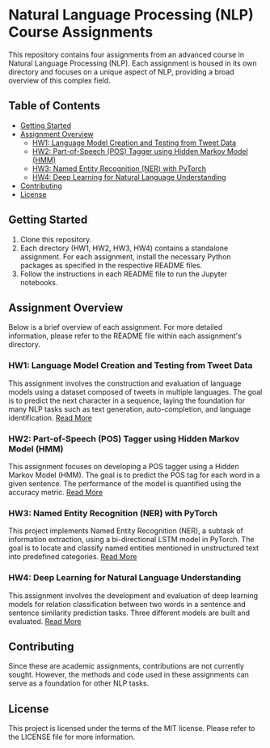 # Natural Language Processing (NLP) Course Assignments

This repository contains four assignments from an advanced course in Natural Language Processing (NLP). Each assignment is housed in its own directory and focuses on a unique aspect of NLP, providing a broad overview of this complex field.

## Table of Contents

- [Getting Started](#getting-started)
- [Assignment Overview](#assignment-overview)
  - [HW1: Language Model Creation and Testing from Tweet Data](#hw1-language-model-creation-and-testing-from-tweet-data)
  - [HW2: Part-of-Speech (POS) Tagger using Hidden Markov Model (HMM)](#hw2-part-of-speech-pos-tagger-using-hidden-markov-model-hmm)
  - [HW3: Named Entity Recognition (NER) with PyTorch](#hw3-named-entity-recognition-ner-with-pytorch)
  - [HW4: Deep Learning for Natural Language Understanding](#hw4-deep-learning-for-natural-language-understanding)
- [Contributing](#contributing)
- [License](#license)

## Getting Started

1. Clone this repository.
2. Each directory (HW1, HW2, HW3, HW4) contains a standalone assignment. For each assignment, install the necessary Python packages as specified in the respective README files.
3. Follow the instructions in each README file to run the Jupyter notebooks.

## Assignment Overview

Below is a brief overview of each assignment. For more detailed information, please refer to the README file within each assignment's directory.

### HW1: Language Model Creation and Testing from Tweet Data

This assignment involves the construction and evaluation of language models using a dataset composed of tweets in multiple languages. The goal is to predict the next character in a sequence, laying the foundation for many NLP tasks such as text generation, auto-completion, and language identification. [Read More](./HW1/README.md)

### HW2: Part-of-Speech (POS) Tagger using Hidden Markov Model (HMM)

This assignment focuses on developing a POS tagger using a Hidden Markov Model (HMM). The goal is to predict the POS tag for each word in a given sentence. The performance of the model is quantified using the accuracy metric. [Read More](./HW2/README.md)

### HW3: Named Entity Recognition (NER) with PyTorch

This project implements Named Entity Recognition (NER), a subtask of information extraction, using a bi-directional LSTM model in PyTorch. The goal is to locate and classify named entities mentioned in unstructured text into predefined categories. [Read More](./HW3/README.md)

### HW4: Deep Learning for Natural Language Understanding

This assignment involves the development and evaluation of deep learning models for relation classification between two words in a sentence and sentence similarity prediction tasks. Three different models are built and evaluated. [Read More](./HW4/README.md)

## Contributing

Since these are academic assignments, contributions are not currently sought. However, the methods and code used in these assignments can serve as a foundation for other NLP tasks.

## License

This project is licensed under the terms of the MIT license. Please refer to the LICENSE file for more information.
